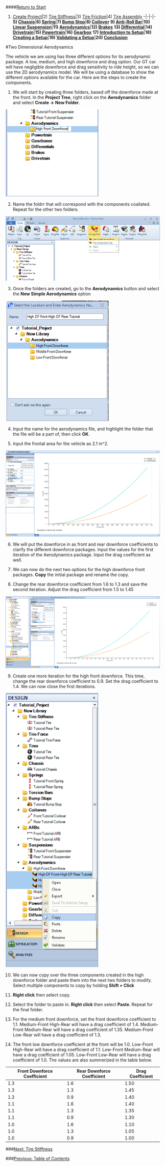 ####[Return to Start](1_Tutorial_1.md)

1) [Create Project](2_Create_Project.md)|2) [Tire Stiffness](3_Tire_Stiffness.md)|3) [Tire Friction](4_Tire_Friction.md)|4) [Tire Assembly](5_TireAssy.md)
-|-|-|-
__5) [Chassis](6_Chassis.md)__|__6) [Spring](7_Spring.md)__|__7) [Bump Stop](8_BumpStop.md)__|__8) [Coilover](9_Coilover.md)__
__9) [Anti-Roll Bar](10_ARB.md)__|__10) [Linear Suspension](11_LinearSus.md)__|__11) [Aerodynamics](12_Aero.md)__|__12) [Brakes](13_Brakes.md)__
__13) [Differential](14_Diff.md)__|__14) [Drivetrain](15_DT.md)__|__15) [Powertrain](16_Powertrain.md)__|__16) [Gearbox](17_Gearbox.md)__
__17) [Introduction to Setup](18_Setupintro.md)__|__18) [Creating a Setup](19_Setup.md)__|__19) [Validating a Setup](20_ValidateSetup.md)__|__20) [Conclusion](21_Conclusion.md)__

#Two Dimensional Aerodynamics

The vehicle we are using has three different options for its aerodynamic package.  A low, medium, and high downforce and drag option.  Our GT car will have negligible downforce and drag sensitivity to ride height, so we can use the 2D aerodynamics model.  We will be using a database to show the different options available for the car.  Here are the steps to create the components.



1) We will start by creating three folders, based off the downforce made at the front.  In the __Project Tree__, right click on the __Aerodynamics__ folder and select __Create -> New Folder__.

![Folder Name](../img/folder_name.png)

2) Name the foldrr that will correspond with the components coallated.  Repeat for the other two folders.

![New Aero](../img/new_aero.png)

3) Once the folders are created, go to the __Aerodynamics__ button and select the __New Simple Aerodynamics__ option

![Aero Name](../img/aero_name.png)

4) Input the name for the aerodynamics file, and highlight the folder that the file will be a part of, then click __OK__.

5) Input the frontal area for the vehicle as 2.1 m^2.

![Downforce Coefficients](../img/df_coefficients.png)

6) We will put the downforce in as front and rear downforce coefficients to clarify the different downforce packages.  Input the values for the first iteration of the Aerodynamics package.  Input the drag coefficient as well.

7) We can now do the next two options for the high downforce front packages.  __Copy__ the initial package and rename the copy.

8) Change the rear downforce coefficient from 1.6 to 1.3 and save the second iteration.  Adjust the drag coefficient from 1.5 to 1.45

![Downforce Series](../img/downforce_series_1.png)

9) Create one more iteration for the high front downforce. This time, change the rear downforce coefficient to 0.9. Set the drag coefficient to 1.4. We can now close the first iterations.

![Copy Multiple](../img/copy_multiple.png)

10) We can now copy over the three components created in the high downforce folder and paste them into the next two folders to modify. Select multiple components to copy by holding __Shift + Click__

11) __Right click__ then select copy.

12) Select the folder to paste in.  __Right click__ then select __Paste__.  Repeat for the final folder.

13) For the medium front downforce, set the front downforce coefficient to 1.1.  Medium-Front High-Rear will have a drag coefficient of 1.4.  Medium-Front Medium-Rear will have a drag coefficient of 1.35.  Medium-Front Low-Rear will have a drag coefficient of 1.3.

14) The front low downforce coefficient at the front will be 1.0.  Low-Front High-Rear will have a drag coefficient of 1.1. Low-Front Medium-Rear will have a drag coefficient of 1.05. Low-Front Low-Rear will have a drag coefficient of 1.0.  The values are also summerized in the table below.

Front Downforce Coefficient|Rear Downforce Coefficient|Drag Coefficient
-|-|-
1.3|1.6|1.50
1.3|1.3|1.45
1.3|0.9|1.40
1.1|1.6|1.40
1.1|1.3|1.35
1.1|0.9|1.30
1.0|1.6|1.10
1.0|1.3|1.05
1.0|0.9|1.00

###[Next: Tire Stiffness](3_Tire_Stiffness.md)

###[Previous: Table of Contents](1_Tutorial_1.md)